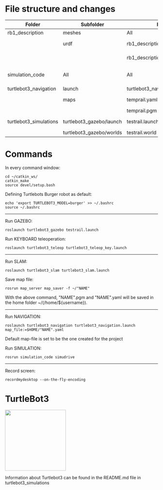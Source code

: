 # File structure and changes 

| Folder                 | Subfolder                | File                         | Changes                                                        |
|------------------------|--------------------------|------------------------------|----------------------------------------------------------------|
| rb1_description        | meshes                   | All                          | New - Files recieved from Adigo                                |
|                        | urdf                     | rb1_description.gazebo.xacro | New - based on "turtlebot3_burger.gazebo.xacro"                |
|                        |                          | rb1_description.urdf.xacro   | Changes - based on "turtlebot3_burger.urdf.xacro"              |
| simulation_code        | All                      | All                          | New - based on "turtlebot3_drive.cpp" and "turtlebot3_drive.h" |
| turtlebot3_navigation  | launch                   | turtlebot3_navigation.launch | Changes: set default map                                       |
|                        | maps                     | temprail.yaml                | New map files generated with SLAM                              |
|                        |                          | temprail.pgm                 |                                                                |
| turtlebot3_simulations | turtlebot3_gazebo/launch | testrail.launch              | New - based on "turtlebot3_empty_world.launch"                 |
|                        | turtlebot3_gazebo/worlds | testrail.world               | New - generated from Gazebo                                    |






# Commands

In every command window:
```
cd ~/catkin_ws/
catkin_make
source devel/setup.bash
```

Defining Turtlebots Burger robot as default:
```
echo 'export TURTLEBOT3_MODEL=burger' >> ~/.bashrc
source ~/.bashrc
```
<!-- check with: $ echo $TURTLEBOT3_MODEL -->

-----------------------------------------------------------

Run GAZEBO:
```
roslaunch turtlebot3_gazebo testrail.launch
```
<!-- roslaunch turtlebot3_gazebo "WORLDNAME".launch -->

Run KEYBOARD teleoperation:
```    
roslaunch turtlebot3_teleop turtlebot3_teleop_key.launch
```
-----------------------------------------------------------

Run SLAM:
```
roslaunch turtlebot3_slam turtlebot3_slam.launch
```

Save map file:
```
rosrun map_server map_saver -f ~/"NAME"
```
<!-- $ rosrun map_server map_saver -f ~/gazebo/"NAME" -->
    
With the above command, "NAME".pgm and "NAME".yaml will be saved in the home folder ~/(/home/${username}).

-----------------------------------------------------------

Run NAVIGATION: 
```
roslaunch turtlebot3_navigation turtlebot3_navigation.launch map_file:=$HOME/"NAME".yaml
```
Default map-file is set to be the one created for the project
<!-- JOYSTICK: 
/home/lotte/catkin_ws/src/robot_gui_bridge/gui/gui.html
    roslaunch robot_gui_bridge websocket.launch -->



Run SIMULATION:
```
rosrun simulation_code simudrive
```
-----------------------------------------------------------

Record screen:
```
recordmydesktop --on-the-fly-encoding
```






# TurtleBot3
<img src="https://github.com/ROBOTIS-GIT/emanual/blob/master/assets/images/platform/turtlebot3/logo_turtlebot3.png" width="200">

Information about Turtlebot3 can be found in the README.md file in turtlebot3_simulations